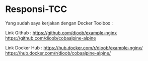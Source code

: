 # Responsi-TCC

Yang sudah saya kerjakan dengan Docker Toolbox :

Link Github :
https://github.com/dioob/example-nginx
https://github.com/dioob/cobaalpine-alpine

Link Docker Hub :
https://hub.docker.com/r/dioob/example-nginx/
https://hub.docker.com/r/dioob/cobaalpine-alpine/
